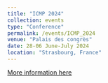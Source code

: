 ```yaml
---
title: "ICMP 2024"
collection: events
type: "Conference"
permalink: /events/ICMP_2024
venue: "Palais des congrès"
date: 28-06 June-July 2024
location: "Strasbourg, France"
---
```


[More information here](https://indico.imapp.ru.nl/event/106/)

